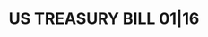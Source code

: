 ---
layout: asset
title: US TREASURY BILL 01|16                                      
isin: US912796FP91
---